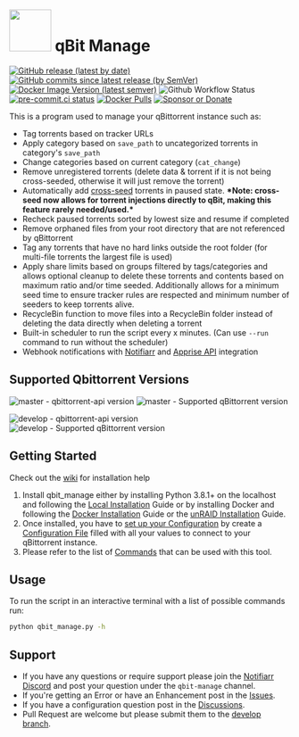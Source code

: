 # <img src="qbm_logo.png" width="75"> qBit Manage

[![GitHub release (latest by date)](https://img.shields.io/github/v/release/StuffAnThings/qbit_manage?style=plastic)](https://github.com/StuffAnThings/qbit_manage/releases)
[![GitHub commits since latest release (by SemVer)](https://img.shields.io/github/commits-since/StuffAnThings/qbit_manage/latest/develop?label=Commits%20in%20Develop&style=plastic)](https://github.com/StuffAnThings/qbit_manage/tree/develop)
[![Docker Image Version (latest semver)](https://img.shields.io/docker/v/bobokun/qbit_manage?label=docker&sort=semver&style=plastic)](https://hub.docker.com/r/bobokun/qbit_manage)
![Github Workflow Status](https://img.shields.io/github/actions/workflow/status/StuffAnThings/qbit_manage/latest.yml?style=plastic)
[![pre-commit.ci status](https://results.pre-commit.ci/badge/github/StuffAnThings/qbit_manage/master.svg)](https://results.pre-commit.ci/latest/github/StuffAnThings/qbit_manage/master)
[![Docker Pulls](https://img.shields.io/docker/pulls/bobokun/qbit_manage?style=plastic)](https://hub.docker.com/r/bobokun/qbit_manage)
[![Sponsor or Donate](https://img.shields.io/badge/-Sponsor_or_Donate-blueviolet?style=plastic)](https://github.com/sponsors/bobokun)

This is a program used to manage your qBittorrent instance such as:

* Tag torrents based on tracker URLs
* Apply category based on `save_path` to uncategorized torrents in category's `save_path`
* Change categories based on current category (`cat_change`)
* Remove unregistered torrents (delete data & torrent if it is not being cross-seeded, otherwise it will just remove the torrent)
* Automatically add [cross-seed](https://github.com/cross-seed/cross-seed) torrents in paused state. **\*Note: cross-seed now allows for torrent injections directly to qBit, making this feature rarely needed/used.\***
* Recheck paused torrents sorted by lowest size and resume if completed
* Remove orphaned files from your root directory that are not referenced by qBittorrent
* Tag any torrents that have no hard links outside the root folder (for multi-file torrents the largest file is used)
* Apply share limits based on groups filtered by tags/categories and allows optional cleanup to delete these torrents and contents based on maximum ratio and/or time seeded. Additionally allows for a minimum seed time to ensure tracker rules are respected and minimum number of seeders to keep torrents alive.
* RecycleBin function to move files into a RecycleBin folder instead of deleting the data directly when deleting a torrent
* Built-in scheduler to run the script every x minutes. (Can use `--run` command to run without the scheduler)
* Webhook notifications with [Notifiarr](https://notifiarr.com/) and [Apprise API](https://github.com/caronc/apprise-api) integration

## Supported Qbittorrent Versions

![master - qbittorrent-api version](https://img.shields.io/badge/qbittorrent--api-2024.3.60-blue)
![master - Supported qBittorrent version](https://img.shields.io/badge/qBittorrent_v4.6.4-brightgreen)

![develop - qbittorrent-api version](https://img.shields.io/badge/qbittorrent--api-2024.3.60-blue)
![develop - Supported qBittorrent version](https://img.shields.io/badge/qBittorrent_v4.6.4-brightgreen)

## Getting Started

Check out the [wiki](https://github.com/StuffAnThings/qbit_manage/wiki) for installation help

1. Install qbit_manage either by installing Python 3.8.1+ on the localhost and following the [Local Installation](https://github.com/StuffAnThings/qbit_manage/wiki/Local-Installations) Guide or by installing Docker and following the [Docker Installation](https://github.com/StuffAnThings/qbit_manage/wiki/Docker-Installation) Guide or the [unRAID Installation](https://github.com/StuffAnThings/qbit_manage/wiki/Unraid-Installation) Guide.<br>
2. Once installed, you have to [set up your Configuration](https://github.com/StuffAnThings/qbit_manage/wiki/Config-Setup) by create a [Configuration File](https://github.com/StuffAnThings/qbit_manage/blob/master/config/config.yml.sample) filled with all your values to connect to your qBittorrent instance.
3. Please refer to the list of [Commands](https://github.com/StuffAnThings/qbit_manage/wiki/Commands) that can be used with this tool.

## Usage
To run the script in an interactive terminal with a list of possible commands run:
```bash
python qbit_manage.py -h
```

## Support
* If you have any questions or require support please join the [Notifiarr Discord](https://discord.com/invite/AURf8Yz) and post your question under the `qbit-manage` channel.
* If you're getting an Error or have an Enhancement post in the [Issues](https://github.com/StuffAnThings/qbit_manage/issues/new).
* If you have a configuration question post in the [Discussions](https://github.com/StuffAnThings/qbit_manage/discussions/new).
* Pull Request are welcome but please submit them to the [develop branch](https://github.com/StuffAnThings/qbit_manage/tree/develop).
